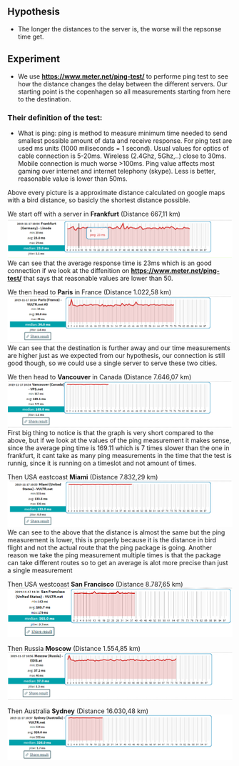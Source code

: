 ## Hypothesis
* The longer the distances to the server is, the worse will the repsonse time get. 


## Experiment
* We use <strong>https://www.meter.net/ping-test/</strong> to performe ping test to see how the distance changes the delay between the different servers. Our starting point is the copenhagen so all measurements starting from here to the destination.

### Their definition of the test:
* What is ping: ping is method to measure minimum time needed to send smallest possible amount of data and receive response. For ping test are used ms units (1000 miliseconds = 1 second). Usual values for optics of cable connection is 5-20ms. Wireless (2.4Ghz, 5Ghz,..) close to 30ms. Mobile connection is much worse >100ms.
Ping value affects most gaming over internet and internet telephony (skype). Less is better, reasonable value is lower than 50ms.
  
Above every picture is a approximate distance calculated on google maps with a bird distance, so basicly the shortest distance possible.

We start off with a server in <strong>Frankfurt</strong> (Distance 667,11 km)
![Frankfurt](./img/ping_frankfurt.png)
We can see that the average response time is 23ms which is an good connection if we look at the diffenition on  <strong>https://www.meter.net/ping-test/</strong> that says that reasonable values are lower than 50.

We then head to <strong>Paris</strong> in France (Distance 1.022,58 km)
![France](./img/ping_france.png)
We can see that the destination is further away and our time measurements are higher just as we expected from our hypothesis, our connection is still good though, so we could use a single server to serve these two cities.

We then head to <strong>Vancouver</strong> in Canada (Distance 7.646,07 km)
![Canada](./img/ping_canada.png) 
First big thing to notice is that the graph is very short compared to the above, but if we look at the values of the ping measurement it makes sense, since the average ping time is 169.11 which is 7 times slower than the one in frankfurt, it cant take as many ping measurements in the time that the test is runnig, since it is running on a timeslot and not amount of times.

Then USA eastcoast <strong>Miami</strong> (Distance 7.832,29 km)
![Miami](./img/ping_miami.png) 
We can see to the above that the distance is almost the same but the ping measurement is lower, this is properly because it is the distance in bird flight and not the actual route that the ping package is going. Another reason we take the ping measurement multiple times is that the package can take different routes so to get an average is alot more precise than just a single measurement

Then USA westcoast <strong>San Francisco</strong> (Distance 8.787,65 km)
![San francisco](./img/ping_usa_westcoast.PNG) 

Then Russia <strong>Moscow</strong> (Distance 1.554,85 km)
![Moscow](./img/ping_moscow.png) 

Then Australia <strong>Sydney</strong> (Distance 16.030,48 km)
![Australia](./img/ping_australia.png)  
